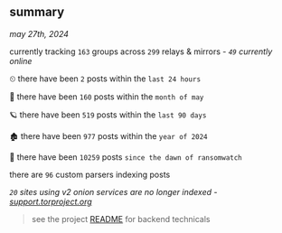 
## summary
_may 27th, 2024_

currently tracking `163` groups across `299` relays & mirrors - _`49` currently online_

⏲ there have been `2` posts within the `last 24 hours`

🦈 there have been `160` posts within the `month of may`

🪐 there have been `519` posts within the `last 90 days`

🏚 there have been `977` posts within the `year of 2024`

🦕 there have been `10259` posts `since the dawn of ransomwatch`

there are `96` custom parsers indexing posts

_`20` sites using v2 onion services are no longer indexed - [support.torproject.org](https://support.torproject.org/onionservices/v2-deprecation/)_

> see the project [README](https://github.com/joshhighet/ransomwatch#ransomwatch--) for backend technicals
